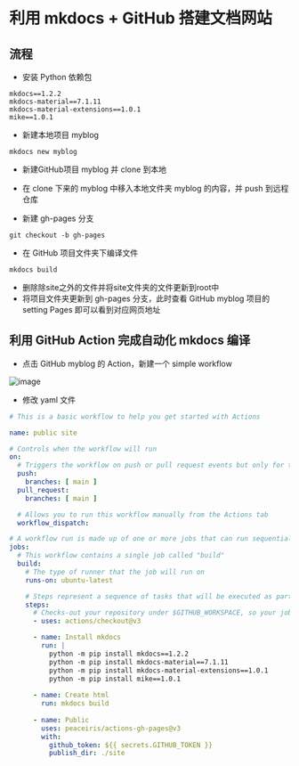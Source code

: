 # 利用 mkdocs + GitHub 搭建文档网站

## 流程

- 安装 Python 依赖包

```
mkdocs==1.2.2
mkdocs-material==7.1.11
mkdocs-material-extensions==1.0.1
mike==1.0.1
```

- 新建本地项目 myblog

```shell
mkdocs new myblog
```

- 新建GitHub项目 myblog 并 clone 到本地

- 在 clone 下来的 myblog 中移入本地文件夹 myblog 的内容，并 push 到远程仓库

- 新建 gh-pages 分支

```
git checkout -b gh-pages
```

- 在 GitHub 项目文件夹下编译文件

```shell
mkdocs build
```

- 删除除site之外的文件并将site文件夹的文件更新到root中
- 将项目文件夹更新到 gh-pages 分支，此时查看 GitHub myblog 项目的 setting Pages 即可以看到对应网页地址



## 利用 GitHub Action 完成自动化 mkdocs 编译

- 点击 GitHub myblog 的 Action，新建一个 simple workflow

![image](https://user-images.githubusercontent.com/62104945/162753634-b6c86616-3595-4b62-ae54-bf3ac08f4857.png)

- 修改 yaml 文件

```yaml
# This is a basic workflow to help you get started with Actions

name: public site

# Controls when the workflow will run
on:
  # Triggers the workflow on push or pull request events but only for the main branch
  push:
    branches: [ main ]
  pull_request:
    branches: [ main ]

  # Allows you to run this workflow manually from the Actions tab
  workflow_dispatch:

# A workflow run is made up of one or more jobs that can run sequentially or in parallel
jobs:
  # This workflow contains a single job called "build"
  build:
    # The type of runner that the job will run on
    runs-on: ubuntu-latest

    # Steps represent a sequence of tasks that will be executed as part of the job
    steps:
      # Checks-out your repository under $GITHUB_WORKSPACE, so your job can access it
      - uses: actions/checkout@v3

      - name: Install mkdocs
        run: |
          python -m pip install mkdocs==1.2.2
          python -m pip install mkdocs-material==7.1.11
          python -m pip install mkdocs-material-extensions==1.0.1
          python -m pip install mike==1.0.1
        
      - name: Create html
        run: mkdocs build
        
      - name: Public
        uses: peaceiris/actions-gh-pages@v3
        with:
          github_token: ${{ secrets.GITHUB_TOKEN }}
          publish_dir: ./site
```

